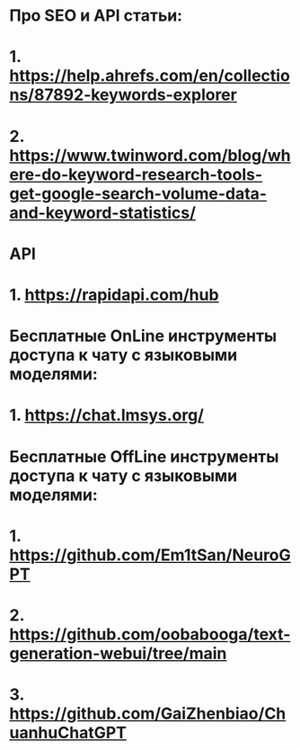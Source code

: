 
# Про SEO и API статьи:
# 1. https://help.ahrefs.com/en/collections/87892-keywords-explorer
# 2. https://www.twinword.com/blog/where-do-keyword-research-tools-get-google-search-volume-data-and-keyword-statistics/
#
#
# API 
# 1. https://rapidapi.com/hub
#
#
# Бесплатные OnLine инструменты доступа к чату с языковыми моделями:
# 1. https://chat.lmsys.org/
#
#
# Бесплатные OffLine инструменты доступа к чату с языковыми моделями:
# 1. https://github.com/Em1tSan/NeuroGPT
# 2. https://github.com/oobabooga/text-generation-webui/tree/main
# 3. https://github.com/GaiZhenbiao/ChuanhuChatGPT
